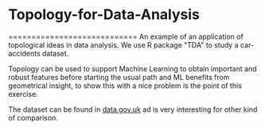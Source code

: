 # Topology-for-Data-Analysis
============================
An example of an application of topological ideas in data analysis. We use R package "TDA" to study a car-accidents dataset. 

Topology can be used to support Machine Learning to obtain important and robust features before starting the usual path and ML benefits from geometrical insight, to show this with a nice problem is the point of this exercise.

The dataset can be found in [data.gov.uk](https://data.gov.uk) ad is very interesting for other kind of comparison. 
